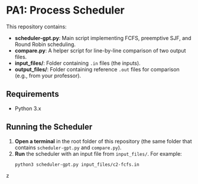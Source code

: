# PA1: Process Scheduler

This repository contains:
- **scheduler-gpt.py**: Main script implementing FCFS, preemptive SJF, and Round Robin scheduling.
- **compare.py**: A helper script for line-by-line comparison of two output files.
- **input_files/**: Folder containing `.in` files (the inputs).
- **output_files/**: Folder containing reference `.out` files for comparison (e.g., from your professor).

## Requirements
- Python 3.x

## Running the Scheduler
1. **Open a terminal** in the root folder of this repository (the same folder that contains `scheduler-gpt.py` and `compare.py`).
2. **Run** the scheduler with an input file from `input_files/`. For example:
   ```bash
   python3 scheduler-gpt.py input_files/c2-fcfs.in
z